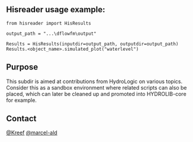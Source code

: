 ## Hisreader usage example:

    from hisreader import HisResults

    output_path = "...\dflowfm\output"

    Results = HisResults(inputdir=output_path, outputdir=output_path)
    Results.<object_name>.simulated_plot("waterlevel")


## Purpose
This subdir is aimed at contributions from HydroLogic on various topics.
Consider this as a sandbox environment where related scripts can also
be placed, which can later be cleaned up and promoted into HYDROLIB-core
for example.

## Contact
[@Kreef]( https://github.com/Kreef )
[@marcel-ald]( https://github.com/marcel-ald )
